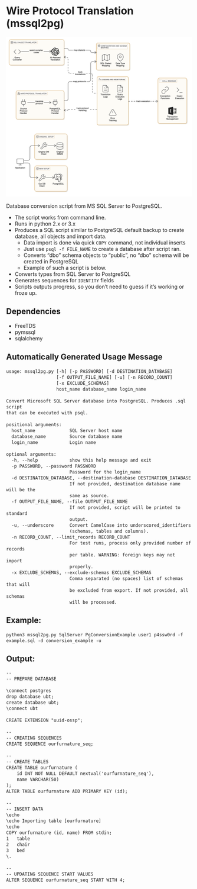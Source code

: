 # Wire Protocol Translation (mssql2pg) 

<p align="center">
  <img src="data/architecture.png" />
</p> 

Database conversion script from MS SQL Server to PostgreSQL.
 * The script works from command line.
 * Runs in python 2.x or 3.x
 * Produces a SQL script similar to PostgreSQL default backup to create database, all objects and import data. 
	 * Data import is done via quick ```COPY``` command, not individual inserts
	 * Just use ```psql -f FILE_NAME``` to create a database after script ran.
	 * Converts “dbo” schema objects to “public”, no “dbo” schema will be created in PostgreSQL
	 * Example of such a script is below.
 * Converts types from SQL Server to PostgreSQL
 * Generates sequences for ```IDENTITY``` fields
 * Scripts outputs progress, so you don’t need to guess if it’s working or froze up.

## Dependencies
 * FreeTDS
 * pymssql
 * sqlalchemy

## Automatically Generated Usage Message
```
usage: mssql2pg.py [-h] [-p PASSWORD] [-d DESTINATION_DATABASE]
                   [-f OUTPUT_FILE_NAME] [-u] [-n RECORD_COUNT]
                   [-x EXCLUDE_SCHEMAS]
                   host_name database_name login_name

Convert Microsoft SQL Server database into PostgreSQL. Produces .sql script
that can be executed with psql.

positional arguments:
  host_name             SQL Server host name
  database_name         Source database name
  login_name            Login name

optional arguments:
  -h, --help            show this help message and exit
  -p PASSWORD, --password PASSWORD
                        Password for the login_name
  -d DESTINATION_DATABASE, --destination-database DESTINATION_DATABASE
                        If not provided, destination database name will be the
                        same as source.
  -f OUTPUT_FILE_NAME, --file OUTPUT_FILE_NAME
                        If not provided, script will be printed to standard
                        output.
  -u, --underscore      Convert CamelCase into underscored_identifiers
                        (schemas, tables and columns).
  -n RECORD_COUNT, --limit_records RECORD_COUNT
                        For test runs, process only provided number of records
                        per table. WARNING: foreign keys may not import
                        properly.
  -x EXCLUDE_SCHEMAS, --exclude-schemas EXCLUDE_SCHEMAS
                        Comma separated (no spaces) list of schemas that will
                        be excluded from export. If not provided, all schemas
                        will be processed.
```

## Example:
```
python3 mssql2pg.py SqlServer PgConversionExample user1 p4ssw0rd -f example.sql -d conversion_example -u
```

## Output:
```
--
-- PREPARE DATABASE

\connect postgres
drop database ubt;
create database ubt;
\connect ubt

CREATE EXTENSION "uuid-ossp";
        
--
-- CREATING SEQUENCES
CREATE SEQUENCE ourfurnature_seq;

--
-- CREATE TABLES
CREATE TABLE ourfurnature (
    id INT NOT NULL DEFAULT nextval('ourfurnature_seq'),
    name VARCHAR(50)
);
ALTER TABLE ourfurnature ADD PRIMARY KEY (id);

--
-- INSERT DATA
\echo
\echo Importing table [ourfurnature]
\echo
COPY ourfurnature (id, name) FROM stdin;
1	table
2	chair
3	bed
\.

--
-- UPDATING SEQUENCE START VALUES
ALTER SEQUENCE ourfurnature_seq START WITH 4;
```